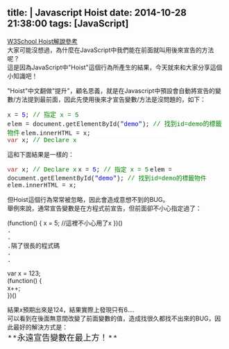 title: |
	Javascript Hoist
date: 2014-10-28 21:38:00
tags: [JavaScript]
---

[W3School Hoist解說參考](http://www.w3schools.com/js/js_hoisting.asp)  
大家可能沒想過，為什麼在JavaScript中我們能在前面就叫用後來宣告的方法呢？  
這是因為JavaScript中"Hoist"這個行為所產生的結果，今天就來和大家分享這個小知識吧！  

"Hoist"中文翻做"提升"，顧名思義，就是在Javascript中預設會自動將宣告的變數/方法提到最前面，因此先使用後來才宣告變數/方法是沒問題的，如下：

<div style="font-family: Tahoma; orphans: 2; text-align: -webkit-auto; widows: 2;"><a name="more"></a></div>

<div style="font-family: Tahoma; orphans: 2; text-align: -webkit-auto; widows: 2;"><span style="background-color: white; font-family: Consolas, 'courier new'; font-size: 14px;">x = </span><span style="color: mediumblue; font-family: Consolas, 'courier new'; font-size: 14px;">5</span><span style="background-color: white; font-family: Consolas, 'courier new'; font-size: 14px;">; </span><span style="color: green; font-family: Consolas, 'courier new'; font-size: 14px;">// </span><span style="color: green; font-family: Consolas, 'courier new'; font-size: 14.3999996185303px;">指定 x = 5</span></div>

<div style="font-family: Tahoma; orphans: 2; text-align: -webkit-auto; widows: 2;"><span style="background-color: white; font-family: Consolas, 'courier new'; font-size: 14px;">elem = document.getElementById(</span><span style="color: mediumblue; font-family: Consolas, 'courier new'; font-size: 14px;">"demo"</span><span style="background-color: white; font-family: Consolas, 'courier new'; font-size: 14px;">); </span><span style="color: green; font-family: Consolas, 'courier new'; font-size: 14.3999996185303px;">// 找到id=demo的標籤物件</span>  
<span style="background-color: white; font-family: Consolas, 'courier new'; font-size: 14px;">elem.innerHTML = x; </span><span style="background-color: white; font-family: Consolas, 'courier new'; font-size: 14px; text-align: -webkit-auto;">                    </span></div>

<div style="font-family: Tahoma; orphans: 2; text-align: -webkit-auto; widows: 2;"><span style="color: brown; font-family: Consolas, 'courier new'; font-size: 14px;">var</span><span style="background-color: white; font-family: Consolas, 'courier new'; font-size: 14px;"> x; </span><span style="color: green; font-family: Consolas, 'courier new'; font-size: 14px;">// Declare x</span></div>

<div style="font-family: Tahoma; orphans: 2; text-align: -webkit-auto; widows: 2;"><span style="color: green; font-family: Consolas, 'courier new'; font-size: 14px;">  
</span></div>

這和下面結果是一樣的：

<div style="font-family: Tahoma; orphans: 2; text-align: -webkit-auto; widows: 2;"><span style="font-family: Consolas, 'courier new'; font-size: 14px;">  
</span></div>

<div style="font-family: Tahoma; orphans: 2; text-align: -webkit-auto; widows: 2;"><span style="color: brown; font-family: Consolas, 'courier new'; font-size: 14px;">var</span><span style="background-color: white; font-family: Consolas, 'courier new'; font-size: 14px;"> x; </span><span style="color: green; font-family: Consolas, 'courier new'; font-size: 14px;">// Declare x</span>  
<span style="background-color: white; font-family: Consolas, 'courier new'; font-size: 14px;">x = </span><span style="color: mediumblue; font-family: Consolas, 'courier new'; font-size: 14px;">5</span><span style="background-color: white; font-family: Consolas, 'courier new'; font-size: 14px;">; </span><span style="color: green; font-family: Consolas, 'courier new'; font-size: 14px;">// 指定 x = 5</span>  
<span style="background-color: white; font-family: Consolas, 'courier new'; font-size: 14px;">elem = document.getElementById(</span><span style="color: mediumblue; font-family: Consolas, 'courier new'; font-size: 14px;">"demo"</span><span style="background-color: white; font-family: Consolas, 'courier new'; font-size: 14px;">); </span><span style="color: green; font-family: Consolas, 'courier new'; font-size: 14px;">// 找到id=demo的標籤物件</span>  
<span style="background-color: white; font-family: Consolas, 'courier new'; font-size: 14px;">elem.innerHTML = x;</span></div>

<div style="font-family: Tahoma; orphans: 2; text-align: -webkit-auto; widows: 2;"><span style="background-color: white; font-family: Consolas, 'courier new'; font-size: 14px;">  
</span></div>

但Hoist這個行為常常被忽略，因此會造成意想不到的BUG。  
舉例來說，通常宣告變數是在方程式前宣告，但前面卻不小心指定過了：

<div style="orphans: 2; text-align: -webkit-auto; widows: 2;"><span style="text-align: -webkit-auto;"></span>  
(function() {  
x = 5; //這裡不小心用了x  
})()<span style="text-align: -webkit-auto;">

<div style="text-align: -webkit-auto;"><span style="font-family: Consolas, courier new;"><span style="font-size: 14.3999996185303px;">.</span></span></div>

<div style="text-align: -webkit-auto;"><span style="font-family: Consolas, courier new;"><span style="font-size: 14.3999996185303px;">.</span></span></div>

</span>

<div style="text-align: -webkit-auto;"><span style="text-align: -webkit-auto;"><span style="font-family: Consolas, courier new;"><span style="font-size: 14.3999996185303px;">.</span></span></span>隔了很長的程式碼</div>

<span style="text-align: -webkit-auto;">

<div style="text-align: -webkit-auto;"><span style="font-family: Consolas, courier new;"><span style="font-size: 14.3999996185303px;">.</span></span></div>

<div style="text-align: -webkit-auto;"><span style="font-family: Consolas, courier new;"><span style="font-size: 14.3999996185303px;">.</span></span></div>

</span>var x = 123;  
(function() {  
x++;  
})()<span style="text-align: -webkit-auto;">

<div style="text-align: -webkit-auto;">結果x預期出來是124，結果實際上發現只有6.... </div>

</span>  
可以看到在後面無意間改變了前面變數的值，造成找很久都找不出來的BUG，因此最好的解決方式是：</div>

<div style="font-family: Tahoma; orphans: 2; text-align: -webkit-auto; widows: 2;"><span style="font-family: Consolas, 'courier new'; font-size: 14px;">  
</span></div>

<div style="font-family: Tahoma; font-size: 19px; orphans: 2; text-align: -webkit-auto; widows: 2;"><span style="font-family: Consolas, 'courier new';">**永遠宣告變數在最上方！**</span></div>